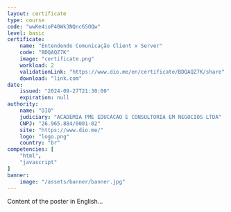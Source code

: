 ```yaml
---
layout: certificate
type: course
code: "wwKe4ioP40Wk3NQnc6SOQw"
level: basic
certificate:
    name: "Entendendo Comunicação Client x Server"
    code: "BDQAQZ7K"
    image: "certificate.png"
    workload: 2
    validationLink: "https://www.dio.me/en/certificate/BDQAQZ7K/share"
    download: "link.com"
date:
    issued: "2024-09-27T21:30:00"
    expiration: null
authority:
    name: "DIO"
    judiciary: "ACADEMIA PME EDUCACAO E CONSULTORIA EM NEGOCIOS LTDA"
    CNPJ: "26.965.884/0001-02"
    site: "https://www.dio.me/"
    logo: "logo.png"
    country: "br"
competencies: [
    "html",
    "javascript"
]
banner:
    image: "/assets/banner/banner.jpg"
---
```


Content of the poster in English...